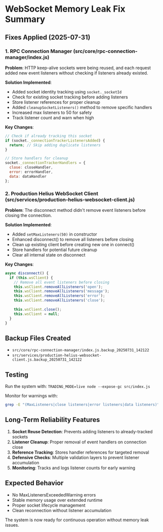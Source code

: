 # WebSocket Memory Leak Fix Summary

## Fixes Applied (2025-07-31)

### 1. RPC Connection Manager (src/core/rpc-connection-manager/index.js)
**Problem**: HTTP keep-alive sockets were being reused, and each request added new event listeners without checking if listeners already existed.

**Solution Implemented**:
- Added socket identity tracking using `socket._socketId`
- Check for existing socket tracking before adding listeners
- Store listener references for proper cleanup
- Added `cleanupSocketListeners()` method to remove specific handlers
- Increased max listeners to 50 for safety
- Track listener count and warn when high

**Key Changes**:
```javascript
// Check if already tracking this socket
if (socket._connectionTrackerListenersAdded) {
  return; // Skip adding duplicate listeners
}

// Store handlers for cleanup
socket._connectionTrackerHandlers = {
  close: closeHandler,
  error: errorHandler,
  data: dataHandler
};
```

### 2. Production Helius WebSocket Client (src/services/production-helius-websocket-client.js)
**Problem**: The disconnect method didn't remove event listeners before closing the connection.

**Solution Implemented**:
- Added `setMaxListeners(50)` in constructor
- Enhanced disconnect() to remove all listeners before closing
- Clean up existing client before creating new one in connect()
- Store handlers for potential future cleanup
- Clear all internal state on disconnect

**Key Changes**:
```javascript
async disconnect() {
  if (this.wsClient) {
    // Remove all event listeners before closing
    this.wsClient.removeAllListeners('open');
    this.wsClient.removeAllListeners('message');
    this.wsClient.removeAllListeners('error');
    this.wsClient.removeAllListeners('close');
    
    this.wsClient.close();
    this.wsClient = null;
  }
}
```

## Backup Files Created
- `src/core/rpc-connection-manager/index.js.backup_20250731_142122`
- `src/services/production-helius-websocket-client.js.backup_20250731_142122`

## Testing
Run the system with: `TRADING_MODE=live node --expose-gc src/index.js`

Monitor for warnings with:
```bash
grep -E "(MaxListeners|close listeners|error listeners|data listeners)"
```

## Long-Term Reliability Features
1. **Socket Reuse Detection**: Prevents adding listeners to already-tracked sockets
2. **Listener Cleanup**: Proper removal of event handlers on connection close
3. **Reference Tracking**: Stores handler references for targeted removal
4. **Defensive Checks**: Multiple validation layers to prevent listener accumulation
5. **Monitoring**: Tracks and logs listener counts for early warning

## Expected Behavior
- No MaxListenersExceededWarning errors
- Stable memory usage over extended runtime
- Proper socket lifecycle management
- Clean reconnection without listener accumulation

The system is now ready for continuous operation without memory leak issues.